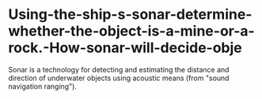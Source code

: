 # Using-the-ship-s-sonar-determine-whether-the-object-is-a-mine-or-a-rock.-How-sonar-will-decide-obje
Sonar is a technology for detecting and estimating the distance and direction of underwater objects using acoustic means (from "sound navigation ranging").
